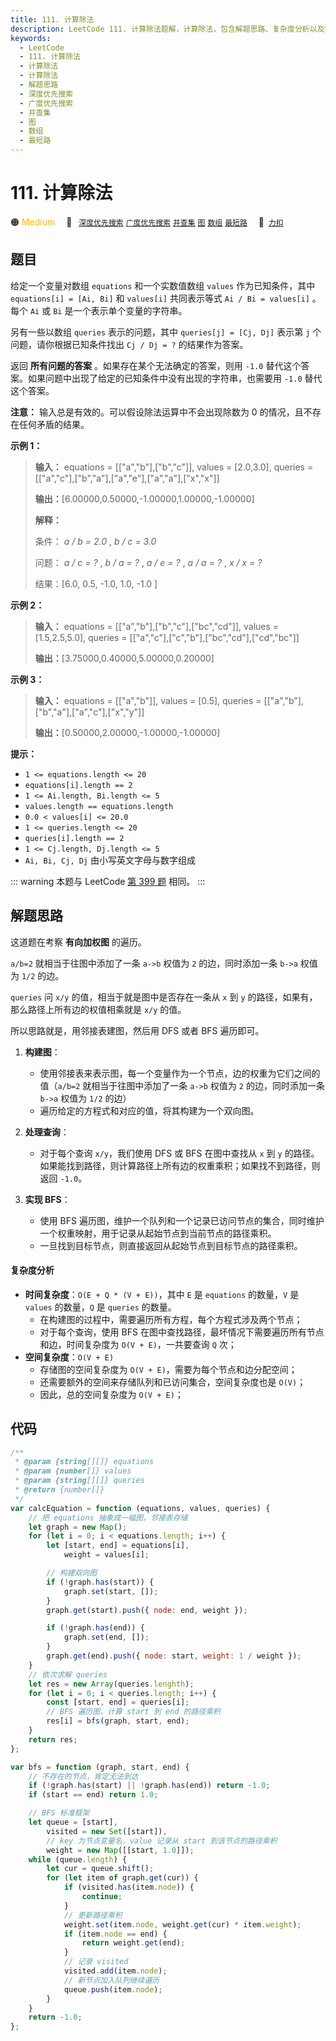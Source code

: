 ```yaml
---
title: 111. 计算除法
description: LeetCode 111. 计算除法题解，计算除法，包含解题思路、复杂度分析以及完整的 JavaScript 代码实现。
keywords:
  - LeetCode
  - 111. 计算除法
  - 计算除法
  - 计算除法
  - 解题思路
  - 深度优先搜索
  - 广度优先搜索
  - 并查集
  - 图
  - 数组
  - 最短路
---
```


# 111. 计算除法

🟠 <font color=#ffb800>Medium</font>&emsp; 🔖&ensp; [`深度优先搜索`](/tag/depth-first-search.md) [`广度优先搜索`](/tag/breadth-first-search.md) [`并查集`](/tag/union-find.md) [`图`](/tag/graph.md) [`数组`](/tag/array.md) [`最短路`](/tag/shortest-path.md)&emsp; 🔗&ensp;[`力扣`](https://leetcode.cn/problems/vlzXQL)

## 题目

给定一个变量对数组 `equations` 和一个实数值数组 `values` 作为已知条件，其中 `equations[i] = [Ai, Bi]` 和
`values[i]` 共同表示等式 `Ai / Bi = values[i]` 。每个 `Ai` 或 `Bi` 是一个表示单个变量的字符串。

另有一些以数组 `queries` 表示的问题，其中 `queries[j] = [Cj, Dj]` 表示第 `j` 个问题，请你根据已知条件找出 `Cj / Dj = ?` 的结果作为答案。

返回 **所有问题的答案** 。如果存在某个无法确定的答案，则用 `-1.0` 替代这个答案。如果问题中出现了给定的已知条件中没有出现的字符串，也需要用
`-1.0` 替代这个答案。

**注意：** 输入总是有效的。可以假设除法运算中不会出现除数为 0 的情况，且不存在任何矛盾的结果。

**示例 1：**

> **输入：** equations = [["a","b"],["b","c"]], values = [2.0,3.0], queries = [["a","c"],["b","a"],["a","e"],["a","a"],["x","x"]]
>
> **输出：**[6.00000,0.50000,-1.00000,1.00000,-1.00000]
>
> **解释：**
>
> 条件： _a / b = 2.0_ , _b / c = 3.0_
>
> 问题： _a / c = ?_ , _b / a = ?_ , _a / e = ?_ , _a / a = ?_ , _x / x = ?_
>
> 结果：[6.0, 0.5, -1.0, 1.0, -1.0 ]

**示例 2：**

> **输入：** equations = [["a","b"],["b","c"],["bc","cd"]], values = [1.5,2.5,5.0], queries = [["a","c"],["c","b"],["bc","cd"],["cd","bc"]]
>
> **输出：**[3.75000,0.40000,5.00000,0.20000]

**示例 3：**

> **输入：** equations = [["a","b"]], values = [0.5], queries = [["a","b"],["b","a"],["a","c"],["x","y"]]
>
> **输出：**[0.50000,2.00000,-1.00000,-1.00000]

**提示：**

- `1 <= equations.length <= 20`
- `equations[i].length == 2`
- `1 <= Ai.length, Bi.length <= 5`
- `values.length == equations.length`
- `0.0 < values[i] <= 20.0`
- `1 <= queries.length <= 20`
- `queries[i].length == 2`
- `1 <= Cj.length, Dj.length <= 5`
- `Ai, Bi, Cj, Dj` 由小写英文字母与数字组成

::: warning
本题与 LeetCode [第 399 题](../problem/0399.md) 相同。
:::

## 解题思路

这道题在考察 **有向加权图** 的遍历。

`a/b=2` 就相当于往图中添加了一条 `a->b` 权值为 `2` 的边，同时添加一条 `b->a` 权值为 `1/2` 的边。

`queries` 问 `x/y` 的值，相当于就是图中是否存在一条从 `x` 到 `y` 的路径，如果有，那么路径上所有边的权值相乘就是 `x/y` 的值。

所以思路就是，用邻接表建图，然后用 DFS 或者 BFS 遍历即可。

1. **构建图**：

   - 使用邻接表来表示图，每一个变量作为一个节点，边的权重为它们之间的值（`a/b=2` 就相当于往图中添加了一条 `a->b` 权值为 `2` 的边，同时添加一条 `b->a` 权值为 `1/2` 的边）
   - 遍历给定的方程式和对应的值，将其构建为一个双向图。

2. **处理查询**：

   - 对于每个查询 `x/y`，我们使用 DFS 或 BFS 在图中查找从 `x` 到 `y` 的路径。如果能找到路径，则计算路径上所有边的权重乘积；如果找不到路径，则返回 `-1.0`。

3. **实现 BFS**：
   - 使用 BFS 遍历图，维护一个队列和一个记录已访问节点的集合，同时维护一个权重映射，用于记录从起始节点到当前节点的路径乘积。
   - 一旦找到目标节点，则直接返回从起始节点到目标节点的路径乘积。

#### 复杂度分析

- **时间复杂度**：`O(E + Q * (V + E))`，其中 `E` 是 `equations` 的数量，`V` 是 `values` 的数量，`Q` 是 `queries` 的数量。
  - 在构建图的过程中，需要遍历所有方程，每个方程式涉及两个节点；
  - 对于每个查询，使用 BFS 在图中查找路径，最坏情况下需要遍历所有节点和边，时间复杂度为 `O(V + E)`，一共要查询 `Q` 次；
- **空间复杂度**：`O(V + E)`
  - 存储图的空间复杂度为 `O(V + E)`，需要为每个节点和边分配空间；
  - 还需要额外的空间来存储队列和已访问集合，空间复杂度也是 `O(V)`；
  - 因此，总的空间复杂度为 `O(V + E)`；

## 代码

```javascript
/**
 * @param {string[][]} equations
 * @param {number[]} values
 * @param {string[][]} queries
 * @return {number[]}
 */
var calcEquation = function (equations, values, queries) {
	// 把 equations 抽象成一幅图，邻接表存储
	let graph = new Map();
	for (let i = 0; i < equations.length; i++) {
		let [start, end] = equations[i],
			weight = values[i];

		// 构建双向图
		if (!graph.has(start)) {
			graph.set(start, []);
		}
		graph.get(start).push({ node: end, weight });

		if (!graph.has(end)) {
			graph.set(end, []);
		}
		graph.get(end).push({ node: start, weight: 1 / weight });
	}
	// 依次求解 queries
	let res = new Array(queries.lenghth);
	for (let i = 0; i < queries.length; i++) {
		const [start, end] = queries[i];
		// BFS 遍历图，计算 start 到 end 的路径乘积
		res[i] = bfs(graph, start, end);
	}
	return res;
};

var bfs = function (graph, start, end) {
	// 不存在的节点，肯定无法到达
	if (!graph.has(start) || !graph.has(end)) return -1.0;
	if (start == end) return 1.0;

	// BFS 标准框架
	let queue = [start],
		visited = new Set([start]),
		// key 为节点变量名，value 记录从 start 到该节点的路径乘积
		weight = new Map([[start, 1.0]]);
	while (queue.length) {
		let cur = queue.shift();
		for (let item of graph.get(cur)) {
			if (visited.has(item.node)) {
				continue;
			}
			// 更新路径乘积
			weight.set(item.node, weight.get(cur) * item.weight);
			if (item.node == end) {
				return weight.get(end);
			}
			// 记录 visited
			visited.add(item.node);
			// 新节点加入队列继续遍历
			queue.push(item.node);
		}
	}
	return -1.0;
};
```
